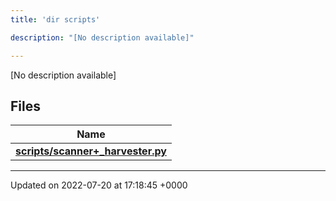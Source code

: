 ```yaml
---
title: 'dir scripts'

description: "[No description available]"

---
```







[No description available]

## Files

| Name           |
| -------------- |
| **[scripts/scanner+_harvester.py](/documentation/code/files/scanner_09__harvester_8py/#file-scanner+-harvester.py)**  |






-------------------------------

Updated on 2022-07-20 at 17:18:45 +0000
